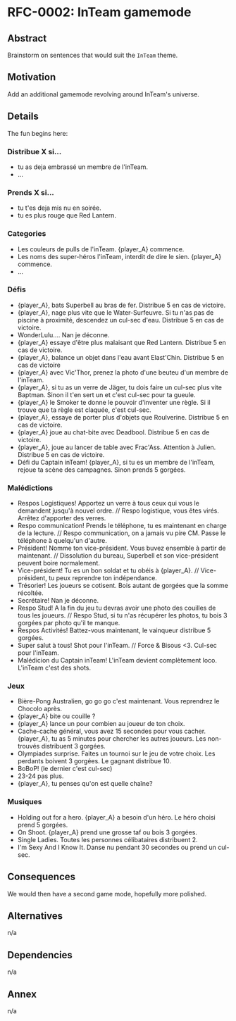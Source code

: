 # RFC-0002: InTeam gamemode

## Abstract

Brainstorm on sentences that would suit the `InTeam` theme.

## Motivation

Add an additional gamemode revolving around InTeam's universe.

## Details

The fun begins here:

### Distribue X si...

- tu as deja embrassé un membre de l'inTeam.
- ...

### Prends X si...

- tu t'es deja mis nu en soirée.
- tu es plus rouge que Red Lantern.

### Categories

- Les couleurs de pulls de l'inTeam. {player_A} commence.
- Les noms des super-héros l'inTeam, interdit de dire le sien. {player_A} commence.
- ...

### Défis

- {player_A}, bats Superbell au bras de fer. Distribue 5 en cas de victoire.
- {player_A}, nage plus vite que le Water-Surfeuvre. Si tu n'as pas de piscine à proximité, descendez un cul-sec d'eau. Distribue 5 en cas de victoire.
- WonderLulu.... Nan je déconne.
- {player_A} essaye d'être plus malaisant que Red Lantern. Distribue 5 en cas de victoire.
- {player_A}, balance un objet dans l'eau avant Elast'Chin. Distribue 5 en cas de victoire
- {player_A} avec Vic'Thor, prenez la photo d'une beuteu d'un membre de l'inTeam.
- {player_A}, si tu as un verre de Jäger, tu dois faire un cul-sec plus vite Baptman. Sinon il t'en sert un et c'est cul-sec pour ta gueule.
- {player_A} le Smoker te donne le pouvoir d'inventer une règle. Si il trouve que ta règle est claquée, c'est cul-sec.
- {player_A}, essaye de porter plus d'objets que Roulverine. Distribue 5 en cas de victoire.
- {player_A} joue au chat-bite avec Deadbool. Distribue 5 en cas de victoire.
- {player_A}, joue au lancer de table avec Frac'Ass. Attention à Julien. Distribue 5 en cas de victoire.
- Défi du Captain inTeam! {player_A}, si tu es un membre de l'inTeam, rejoue ta scène des campagnes. Sinon prends 5 gorgées.

### Malédictions

- Respos Logistiques! Apportez un verre à tous ceux qui vous le demandent jusqu'à nouvel ordre. // Respo logistique, vous êtes virés. Arrêtez d'apporter des verres.
- Respo communication! Prends le téléphone, tu es maintenant en charge de la lecture. // Respo communication, on a jamais vu pire CM. Passe le téléphone à quelqu'un d'autre.
- Président! Nomme ton vice-président. Vous buvez ensemble à partir de maintenant. // Dissolution du bureau, Superbell et son vice-président peuvent boire normalement.
- Vice-président! Tu es un bon soldat et tu obéis à {player_A}. // Vice-président, tu peux reprendre ton indépendance.
- Trésorier! Les joueurs se cotisent. Bois autant de gorgées que la somme récoltée.
- Secrétaire! Nan je déconne.
- Respo Stud! A la fin du jeu tu devras avoir une photo des couilles de tous les joueurs. // Respo Stud, si tu n'as récupérer les photos, tu bois 3 gorgées par photo qu'il te manque.
- Respos Activités! Battez-vous maintenant, le vainqueur distribue 5 gorgées.
- Super salut à tous! Shot pour l'inTeam. // Force & Bisous <3. Cul-sec pour l'inTeam.
- Malédicion du Captain inTeam! L'inTeam devient complètement loco. L'inTeam c'est des shots.

### Jeux

- Bière-Pong Australien, go go go c'est maintenant. Vous reprendrez le Chocolo après.
- {player_A} bite ou couille ?
- {player_A} lance un pour combien au joueur de ton choix.
- Cache-cache général, vous avez 15 secondes pour vous cacher. {player_A}, tu as 5 minutes pour chercher les autres joueurs. Les non-trouvés distribuent 3 gorgées.
- Olympiades surprise. Faites un tournoi sur le jeu de votre choix. Les perdants boivent 3 gorgées. Le gagnant distribue 10.
- BoBoP! (le dernier c'est cul-sec)
- 23-24 pas plus.
- {player_A}, tu penses qu'on est quelle chaîne?

### Musiques

- Holding out for a hero. {player_A} a besoin d'un héro. Le héro choisi prend 5 gorgées.
- On Shoot. {player_A} prend une grosse taf ou bois 3 gorgées.
- Single Ladies. Toutes les personnes célibataires distribuent 2.
- I'm Sexy And I Know It. Danse nu pendant 30 secondes ou prend un cul-sec.

## Consequences

We would then have a second game mode, hopefully more polished.

## Alternatives

n/a

## Dependencies

n/a

## Annex

n/a
